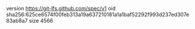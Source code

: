 version https://git-lfs.github.com/spec/v1
oid sha256:625ce6574f00feb313a19a637210181a1a1baf52292f993d237ed307e83ab8a7
size 4566
